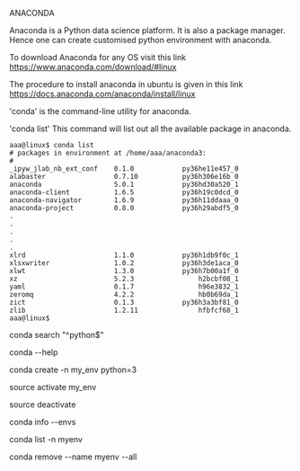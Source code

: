ANACONDA

Anaconda is a Python data science platform. It is also a package manager.
Hence one can create customised python environment with anaconda.

To download Anaconda for any OS visit this link
https://www.anaconda.com/download/#linux

The procedure to install anaconda in ubuntu is given in this link
https://docs.anaconda.com/anaconda/install/linux

'conda' is the command-line utility for anaconda.

'conda list' This command will list out all the available package in anaconda.
```
aaa@linux$ conda list
# packages in environment at /home/aaa/anaconda3:
#
_ipyw_jlab_nb_ext_conf    0.1.0            py36he11e457_0  
alabaster                 0.7.10           py36h306e16b_0  
anaconda                  5.0.1            py36hd30a520_1  
anaconda-client           1.6.5            py36h19c0dcd_0  
anaconda-navigator        1.6.9            py36h11ddaaa_0  
anaconda-project          0.8.0            py36h29abdf5_0  
.
.
.
.
.
xlrd                      1.1.0            py36h1db9f0c_1  
xlsxwriter                1.0.2            py36h3de1aca_0  
xlwt                      1.3.0            py36h7b00a1f_0  
xz                        5.2.3                h2bcbf08_1  
yaml                      0.1.7                h96e3832_1  
zeromq                    4.2.2                hb0b69da_1  
zict                      0.1.3            py36h3a3bf81_0  
zlib                      1.2.11               hfbfcf68_1  
aaa@linux$ 

```




conda search "^python$"

conda --help

conda create -n my_env python=3

source activate my_env


source deactivate

conda info --envs

conda list -n myenv


conda remove --name myenv --all